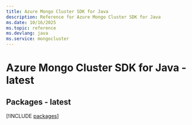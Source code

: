 ```yaml
---
title: Azure Mongo Cluster SDK for Java
description: Reference for Azure Mongo Cluster SDK for Java
ms.date: 10/16/2025
ms.topic: reference
ms.devlang: java
ms.service: mongocluster
---
```

# Azure Mongo Cluster SDK for Java - latest
## Packages - latest
[!INCLUDE [packages](mongo-cluster-index.md)]